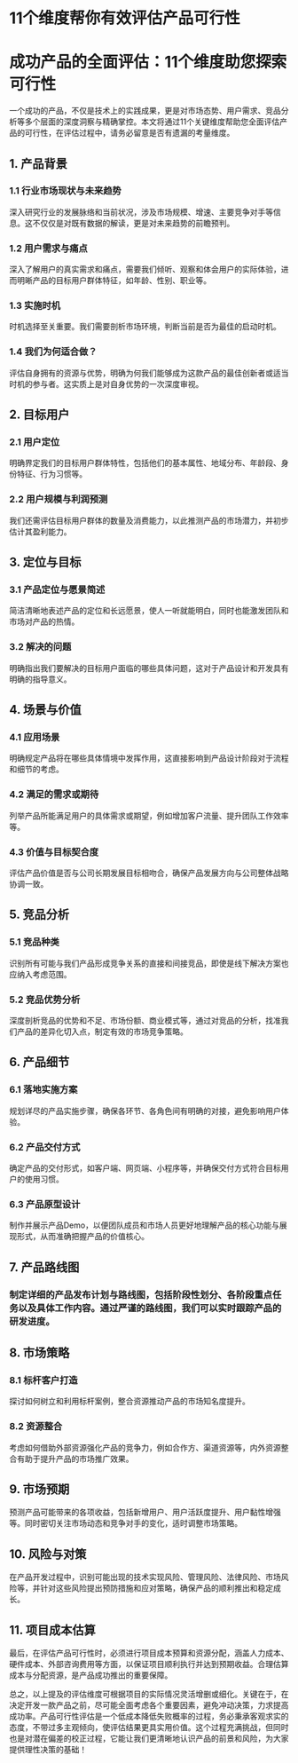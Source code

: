 # 11个维度帮你有效评估产品可行性


# 成功产品的全面评估：11个维度助您探索可行性

一个成功的产品，不仅是技术上的实践成果，更是对市场态势、用户需求、竞品分析等多个层面的深度洞察与精确掌控。本文将通过11个关键维度帮助您全面评估产品的可行性，在评估过程中，请务必留意是否有遗漏的考量维度。

## 1. 产品背景
### 1.1 行业市场现状与未来趋势
深入研究行业的发展脉络和当前状况，涉及市场规模、增速、主要竞争对手等信息。这不仅仅是对既有数据的解读，更是对未来趋势的前瞻预判。

### 1.2 用户需求与痛点
深入了解用户的真实需求和痛点，需要我们倾听、观察和体会用户的实际体验，进而明晰产品的目标用户群体特征，如年龄、性别、职业等。

### 1.3 实施时机
时机选择至关重要。我们需要剖析市场环境，判断当前是否为最佳的启动时机。

### 1.4 我们为何适合做？
评估自身拥有的资源与优势，明确为何我们能够成为这款产品的最佳创新者或适当时机的参与者。这实质上是对自身优势的一次深度审视。

## 2. 目标用户
### 2.1 用户定位
明确界定我们的目标用户群体特性，包括他们的基本属性、地域分布、年龄段、身份特征、行为习惯等。

### 2.2 用户规模与利润预测
我们还需评估目标用户群体的数量及消费能力，以此推测产品的市场潜力，并初步估计其盈利能力。

## 3. 定位与目标
### 3.1 产品定位与愿景简述
简洁清晰地表述产品的定位和长远愿景，使人一听就能明白，同时也能激发团队和市场对产品的热情。

### 3.2 解决的问题
明确指出我们要解决的目标用户面临的哪些具体问题，这对于产品设计和开发具有明确的指导意义。

## 4. 场景与价值
### 4.1 应用场景
明确规定产品将在哪些具体情境中发挥作用，这直接影响到产品设计阶段对于流程和细节的考虑。

### 4.2 满足的需求或期待
列举产品所能满足用户的具体需求或期望，例如增加客户流量、提升团队工作效率等。

### 4.3 价值与目标契合度
评估产品价值是否与公司长期发展目标相吻合，确保产品发展方向与公司整体战略协调一致。

## 5. 竞品分析
### 5.1 竞品种类
识别所有可能与我们产品形成竞争关系的直接和间接竞品，即使是线下解决方案也应纳入考虑范围。

### 5.2 竞品优势分析
深度剖析竞品的优势和不足、市场份额、商业模式等，通过对竞品的分析，找准我们产品的差异化切入点，制定有效的市场竞争策略。

## 6. 产品细节
### 6.1 落地实施方案
规划详尽的产品实施步骤，确保各环节、各角色间有明确的对接，避免影响用户体验。

### 6.2 产品交付方式
确定产品的交付形式，如客户端、网页端、小程序等，并确保交付方式符合目标用户的使用习惯。

### 6.3 产品原型设计
制作并展示产品Demo，以便团队成员和市场人员更好地理解产品的核心功能与展现形式，从而准确把握产品的价值核心。

## 7. 产品路线图
### 制定详细的产品发布计划与路线图，包括阶段性划分、各阶段重点任务以及具体工作内容。通过严谨的路线图，我们可以实时跟踪产品的研发进度。

## 8. 市场策略
### 8.1 标杆客户打造
探讨如何树立和利用标杆案例，整合资源推动产品的市场知名度提升。

### 8.2 资源整合
考虑如何借助外部资源强化产品的竞争力，例如合作方、渠道资源等，内外资源整合有助于提升产品的市场推广效果。

## 9. 市场预期
预测产品可能带来的各项收益，包括新增用户、用户活跃度提升、用户黏性增强等。同时密切关注市场动态和竞争对手的变化，适时调整市场策略。

## 10. 风险与对策
在产品开发过程中，识别可能出现的技术实现风险、管理风险、法律风险、市场风险等，并针对这些风险提出预防措施和应对策略，确保产品的顺利推出和稳定成长。

## 11. 项目成本估算
最后，在评估产品可行性时，必须进行项目成本预算和资源分配，涵盖人力成本、硬件成本、外部咨询费用等方面，以保证项目顺利执行并达到预期收益。合理估算成本与分配资源，是产品成功推出的重要保障。

总之，以上提及的评估维度可根据项目的实际情况灵活增删或细化。关键在于，在决定开发一款产品之前，尽可能全面考虑各个重要因素，避免冲动决策，力求提高成功率。产品可行性评估是一个低成本降低失败概率的过程，务必秉承客观求实的态度，不带过多主观倾向，使评估结果更具实用价值。这个过程充满挑战，但同时也是对潜在偏差的校正过程，它能让我们更清晰地认识产品的前景和风险，为大家提供理性决策的基础！

